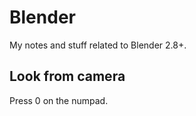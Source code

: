 # Blender

My notes and stuff related to Blender 2.8+.

## Look from camera

Press 0 on the numpad.
